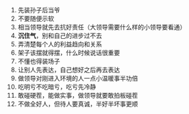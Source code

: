 1. 先装孙子后当爷
2. 不要随便示软
3. 相当领导就先去抗好责任（大领导需要什么样的小领导要看通）
4. **沉住气**，别和自己的进步过不去
5. 弄清楚每个人的利益趋向和关系
6. 架子该摆就得摆，什么时候说话很重要
7. 不懂也得装场子
8. 让别人先表达，自己想好之后再去表达
9. 做领导对刚进入环境的人一点小温暖事半功倍
10. 吃明亏不吃暗亏，吃亏先冷静
11. 敢碰硬茬，能做实事，做领导就要敢拍板碰茬
12. 不做全好人，但待人要真诚，半好半坏事更顺